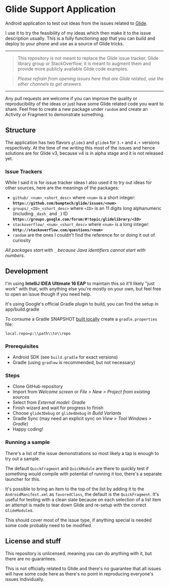 # Glide Support Application

Android application to test out ideas from the issues related to [Glide](https://github.com/bumptech/glide).

I use it to try the feasibility of my ideas which then make it to the issue description usually.
This is a fully functioning app that you can build and deploy to your phone and use as a source of Glide tricks.

---

> This repository is not meant to replace the Glide issue tracker, Glide library group or StackOverflow, it is meant to augment them and provide more publicly available Glide code examples.

> *Please refrain from opening issues here that are Glide related, use the other channels to get answers.*

---

Any pull requests are welcome if you can improve the quality or reproducibility of the ideas or just have some Glide related code you want to share. Feel free to create a new package under `random` and create an Activity or Fragment to demonstrate something.


## Structure

The application has two flavors `glide3` and `glide4` for `3.+` and `4.+` versions respectively. At the time of me writing this most of the issues and hence solutions are for Glide v3, because v4 is in alpha stage and it is not released yet.


### Issue Trackers
While I said it is for issue tracker ideas I also used it to try out ideas for other sources, here are the meanings of the packages:
 * `github/_<num>_<short_desc>` where `<num>` is a short integer:  
   **`https://github.com/bumptech/glide/issues/<num>`**
 * `groups/_<ID>_<short_desc>` where `<ID>` is an 11 digits long alphanumeric (including `_dash_` and `_`) ID  
   **`https://groups.google.com/forum/#!topic/glidelibrary/<ID>`**
 * `stackoverflow/_<num>_<short_desc>` where `<num>` is a long integer:  
   **`http://stackoverflow.com/questions/<num>`**
 * `random` are the ones I couldn't find the reference for or doing it out of curiosity

*All packages start with `_` because Java identifiers cannot start with numbers.*


## Development

I'm using **IntelliJ IDEA Ultimate 16 EAP** to maintain this so it'll likely "just work" with that, with anything else you're mostly on your own, but feel free to open an issue though if you need help.

It's using Google's official Gradle plugin to build, you can find the setup in app/build.gradle

To consume a Gradle SNAPSHOT [built locally](https://github.com/bumptech/glide/wiki/Snapshots#building-snapshots-locally) create a `gradle.properties` file:
```properties
local.repo=p:\\path\\to\\repo
```

### Prerequisites
 * Android SDK (see `build.gradle` for exact versions)
 * Gradle (using `gradlew` is recommended, but not necessary)


### Steps
 * Clone GitHub repository
 * Import from *Welcome screen* or *File > New > Project from existing sources*
 * Select from *External model: Gradle*
 * Finish wizard and wait for progress to finish
 * Choose `glide3Debug` or `glide4Debug` in *Build Variants*
 * Gradle Sync (may need an explicit sync on *View > Tool Windows > Gradle*)
 * Happy coding!


### Running a sample

There's a list of the issue demonstrations so most likely a tap is enough to try out a sample. 

The default `QuickFragment` and `QuickModule` are there to quickly test if something would compile with potential of running it too, there's a separate launcher for this.

It's possible to bring an item to the top of the list by adding it to the `AndroidManifest.xml` as `favoredClass`, the default is the `QuickFragment`. It's useful for testing with a clean slate because on each selection of a list item an attempt is made to tear down Glide and re-setup with the correct `GlideModule`s.

This should cover most of the issue type, if anything special is needed some code probably need to be modified.

## License and stuff

This repository is unlicensed, meaning you can do anything with it, but there are no guarantees.

This is not officially related to Glide and there's no guarantee that all issues will have some code here as there's no point in reproducing everyone's issues individually.
